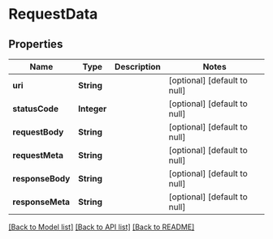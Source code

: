 # RequestData
## Properties

| Name | Type | Description | Notes |
|------------ | ------------- | ------------- | -------------|
| **uri** | **String** |  | [optional] [default to null] |
| **statusCode** | **Integer** |  | [optional] [default to null] |
| **requestBody** | **String** |  | [optional] [default to null] |
| **requestMeta** | **String** |  | [optional] [default to null] |
| **responseBody** | **String** |  | [optional] [default to null] |
| **responseMeta** | **String** |  | [optional] [default to null] |

[[Back to Model list]](../README.md#documentation-for-models) [[Back to API list]](../README.md#documentation-for-api-endpoints) [[Back to README]](../README.md)


